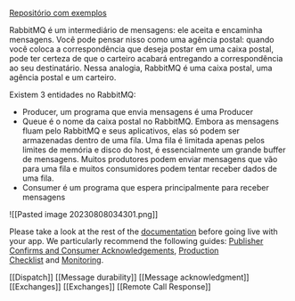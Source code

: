 [Repositório com exemplos](https://github.com/GahBarbosa/RabbitMQ-node/tree/main/Hello%20World)

RabbitMQ é um intermediário de mensagens: ele aceita e encaminha mensagens. Você pode pensar nisso como uma agência postal: quando você coloca a correspondência que deseja postar em uma caixa postal, pode ter certeza de que o carteiro acabará entregando a correspondência ao seu destinatário. Nessa analogia, RabbitMQ é uma caixa postal, uma agência postal e um carteiro.

Existem 3 entidades no RabbitMQ:
- Producer, um programa que envia mensagens é uma Producer
- Queue é o nome da caixa postal no RabbitMQ. Embora as mensagens fluam pelo RabbitMQ e seus aplicativos, elas só podem ser armazenadas dentro de uma fila. Uma fila é limitada apenas pelos limites de memória e disco do host, é essencialmente um grande buffer de mensagens. Muitos produtores podem enviar mensagens que vão para uma fila e muitos consumidores podem tentar receber dados de uma fila.
- Consumer é um programa que espera principalmente para receber mensagens

![[Pasted image 20230808034301.png]]

Please take a look at the rest of the [documentation](https://www.rabbitmq.com/documentation.html) before going live with your app. We particularly recommend the following guides: [Publisher Confirms and Consumer Acknowledgements](https://www.rabbitmq.com/confirms.html), [Production Checklist](https://www.rabbitmq.com/production-checklist.html) and [Monitoring](https://www.rabbitmq.com/monitoring.html).



[[Dispatch]]
[[Message durability]]
[[Message acknowledgment]]
[[Exchanges]]
[[Exchanges]]
[[Remote Call Response]]
